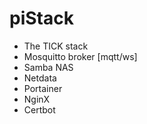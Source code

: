 # piStack

- The TICK stack
- Mosquitto broker [mqtt/ws]
- Samba NAS
- Netdata
- Portainer
- NginX
- Certbot
